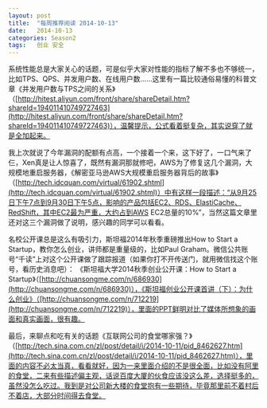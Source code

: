 ```yaml
---
layout: post
title:  "每周推荐阅读 2014-10-13"
date:   2014-10-13
categories: Season2 
tags:   创业 安全
---
```


系统性能总是大家关心的话题，可是似乎大家对性能的指标了解不多也不够统一，比如TPS、QPS、并发用户数、在线用户数……这里有一篇比较通俗易懂的科普文章《并发用户数与TPS之间的关系》（[http://hitest.aliyun.com/front/share/shareDetail.htm?shareId=194011410749727463](http://hitest.aliyun.com/front/share/shareDetail.htm?shareId=194011410749727463)），温馨提示，公式看着挺复杂，其实说穿了就是全加起来。

我上次就说了今年漏洞的配额有点高，一个接着一个来，这下好了，一口气来了仨，Xen真是让人惊喜了，既然有漏洞那就修吧，AWS为了修复这几个漏洞，大规模地重启服务器，《解密亚马逊AWS大规模重启服务器背后的故事》（[http://tech.idcquan.com/virtual/61902.shtml](http://tech.idcquan.com/virtual/61902.shtml)）中有这样一段描述：“从9月25日下午7点到9月30日下午5点，影响的产品包括EC2、RDS、ElastiCache、RedShift，其中EC2最为严重，大约占到AWS EC2总量的10%”，当然这篇文章里还对这三个漏洞做了说明，感兴趣的同学可以看看。

名校公开课总是这么有吸引力，斯坦福2014年秋季重磅推出How to Start a Startup，教你怎么创业，讲师都是重量级的，比如Paul Graham。微信公共账号“千读”上对这个公开课做了跟踪报道（如果你打不开传送门，就用微信找这个账号，看历史消息吧）：
《斯坦福大学2014秋季创业公开课：How to Start a Startup》（[http://chuansongme.com/n/686930](http://chuansongme.com/n/686930)），《斯坦福创业公开课首讲（下）：为什么创业》（[http://chuansongme.com/n/712219](http://chuansongme.com/n/712219)），里面的PPT鲜明对比了媒体所想象的画面和真实画面，很有趣。

最后，来聊点和吃有关的话题《互联网公司的食堂哪家强？》（[http://tech.sina.com.cn/zl/post/detail/i/2014-10-11/pid_8462627.htm](http://tech.sina.com.cn/zl/post/detail/i/2014-10-11/pid_8462627.htm)），里面的内容不必太当真，看看就好，因为一来里面介绍的不是很全面，比如没有阿里的食堂，二来有些描述偏主观，话说百度大厦的伙食应该没这么差，选择挺多的，虽然没怎么吃过。我到是对公司新大楼的食堂抱有一些期待，毕竟那里前不着村后不着店，大部分时间得去食堂。